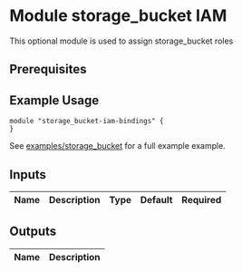 # Module storage_bucket IAM

This optional module is used to assign storage_bucket roles


## Prerequisites


## Example Usage
```
module "storage_bucket-iam-bindings" {
}
```

See [examples/storage_bucket](./../examples/storage_bucket) for a full example example.

<!-- BEGINNING OF PRE-COMMIT-TERRAFORM DOCS HOOK -->
## Inputs

| Name | Description | Type | Default | Required |
|------|-------------|:----:|:-----:|:-----:|

## Outputs

| Name | Description |
|------|-------------|

<!-- END OF PRE-COMMIT-TERRAFORM DOCS HOOK -->
